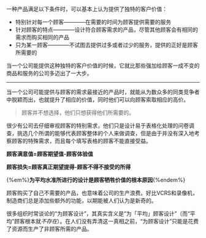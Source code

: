 一种产品满足以下条件时，可以基本上认为提供了独特的客户价值：
- 特别针对每一个顾客————在需要的时间为顾客提供需要的服务
- 针对顾客的特点————设计符合顾客需求的产品，尽管其他顾客会有相同的需求而购买相同的产品
- 只为某一顾客————不试图去提供过多或者过少的服务，提供的正好是顾客所需要的

当一个公司能提供这种独特的客户价值的时候，它就比那些强加给顾客一成不变的商品和服务的公司多迈出了一大步。

****
当一个公司可能提供与顾客的需求最接近的产品时，就能从为数众多的同类竞争者中脱颖而出，也就提升了相应的价值，同时他们可以向顾客索取相应的高价。

>顾客并不想选择，他们只想获得他们所需要的。

很少有公司去仔细审视顾客的特别需求，他们只是设计易于表格化处理的问卷调查，挑选几个所谓的能够代表顾客整体的个人来做调查，但是由于并没有深入地考察顾客的特殊需求，而且每个填写表格的顾客不能直接受益。

**顾客满意值=顾客期望值-顾客体验值** 

**顾客损失=顾客真正期望提得-顾客不得不接受的所得**

{%em%}**为平均水准所进行的设计是顾客牺牲价值的根本原因**{%endem%}

顾客购买了自己不需要的产品，也意味着公司的生产浪费。好比VCRS和录像机，制造商们总是添加些额外的功能，以期能被人们认为是新奇的。

很多组织时常谈论的“为顾客设计”，其真实含义是“为「平均」顾客设计”（而“平均”顾客根本就*不存在*）。在人们没有弄清这一真相之前，“为顾客设计”只能是花费了资源而生产了非顾客所需的产品。

  
